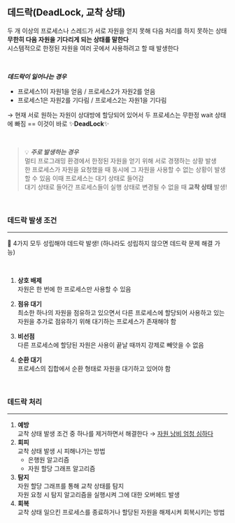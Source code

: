 ## 데드락(DeadLock, 교착 상태)

두 개 이상의 프로세스나 스레드가 서로 자원을 얻지 못해 다음 처리를 하지 못하는 상태 <br> 
**무한히 다음 자원을 기다리게 되는 상태를 말한다** <br>
시스템적으로 한정된 자원을 여러 곳에서 사용하려고 할 때 발생한다

<br> 

***데드락이 일어나는 경우***
- 프로세스1이 자원1을 얻음 / 프로세스2가 자원2를 얻음
- 프로세스1은 자원2를 기다림 / 프로세스2는 자원1을 기다림

→ 현재 서로 원하는 자원이 상대방에 할당되어 있어서 두 프로세스는 무한정 wait 상태에 빠짐 == 이것이 바로 ✨**DeadLock**✨

<br>

>💡 ***주로 발생하는 경우*** <br>
멀티 프로그래밍 환경에서 한정된 자원을 얻기 위해 서로 경쟁하는 상황 발생 <br>
한 프로세스가 자원을 요청했을 때 동시에 그 자원을 사용할 수 없는 상황이 발생할 수 있음 이때 프로세스는 대기 상태로 들어감 <br>
대기 상태로 들어간 프로세스들이 실행 상태로 변경될 수 없을 때 **교착 상태** 발생!

<br>

### 데드락 발생 조건
---
📢 4가지 모두 성립해야 데드락 발생! (하나라도 성립하지 않으면 데드락 문제 해결 가능)
 

<br>

1. **상호 배제** <br>
    자원은 한 번에 한 프로세스만 사용할 수 있음

2. **점유 대기** <br>
    최소한 하나의 자원을 점유하고 있으면서 다른 프로세스에 할당되어 사용하고 있는 자원을 추가로 점유하기 위해 대기하는 프로세스가 존재해야 함
3. **비선점** <br>
    다른 프로세스에 할당된 자원은 사용이 끝날 때까지 강제로 빼앗을 수 없음
4. **순환 대기** <br>
    프로세스의 집합에서 순환 형태로 자원을 대기하고 있어야 함

<br>

### 데드락 처리
---
1. **예방** <br>
    교착 상태 발생 조건 중 하나를 제거하면서 해결한다 → <u> 자원 낭비 엄청 심하다</u>
2. **회피** <br>
    교착 상태 발생 시 피해나가는 방법
    - 은행원 알고리즘
    - 자원 할당 그래프 알고리즘
3. **탐지** <br>
    자원 할당 그래프를 통해 교착 상태를 탐지 <br>
    자원 요청 시 탐지 알고리즘을 실행시켜 그에 대한 오버헤드 발생
4. **회복** <br>
    교착 상태 일으킨 프로세스를 종료하거나 할당된 자원을 해제시켜 회복시키는 방법